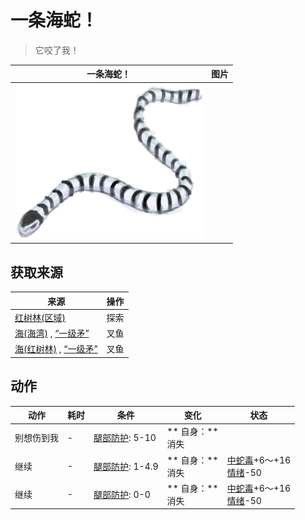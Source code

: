 # 一条海蛇！  
> 它咬了我！  
  
  一条海蛇！  |   图片   
 ----  |  ----:   
   |  <img decoding="async" src="Sprite/SeaKrait.png" href="a.md" style="max-width:300px;max-height:300px;">   
  
## 获取来源  
来源  |  操作  
----  |  ----  
[红树林(区域)](Mangroves.md)  |  探索  
[海(海湾)](Sea_Bay.md) , [“一级矛”](tag_Spear.md)  |  叉鱼  
[海(红树林)](Sea_Mangroves.md) , [“一级矛”](tag_Spear.md)  |  叉鱼  
## 动作  
动作  |  耗时  |  条件  |  变化  |  状态  
----  |  ----  |  ----  |  ----  |  ----  
别想伤到我<br>  |  -  |  [腿部防护](LegProtection.md): 5-10  |  ** 自身：**<br>消失  |    
继续<br>  |  -  |  [腿部防护](LegProtection.md): 1-4.9  |  ** 自身：**<br>消失  |  [中蛇毒](VenomKraitInjector.md)+6～+16<br>[情绪](Morale.md)-50  
继续<br>  |  -  |  [腿部防护](LegProtection.md): 0-0  |  ** 自身：**<br>消失  |  [中蛇毒](VenomKraitInjector.md)+6～+16<br>[情绪](Morale.md)-50  


<script>document.title="一条海蛇！ - 卡牌生存百科 Card Survival Wiki";</script>